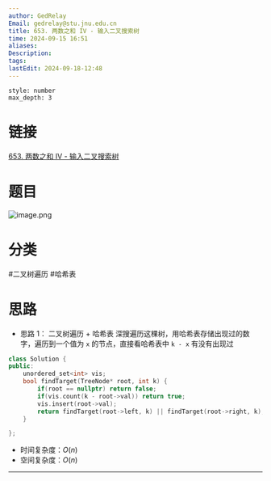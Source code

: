 ```yaml
---
author: GedRelay
Email: gedrelay@stu.jnu.edu.cn
title: 653. 两数之和 IV - 输入二叉搜索树
time: 2024-09-15 16:51
aliases: 
Description: 
tags: 
lastEdit: 2024-09-18-12:48
---
```


```toc
style: number
max_depth: 3
```

# 链接
[653. 两数之和 IV - 输入二叉搜索树](https://leetcode.cn/problems/two-sum-iv-input-is-a-bst/) 

# 题目
![image.png](https://ged-pic-bed.oss-cn-guangzhou.aliyuncs.com/img/202409151651196.png)


# 分类
#二叉树遍历 #哈希表 

# 思路
- 思路 1：
二叉树遍历 + 哈希表
深搜遍历这棵树，用哈希表存储出现过的数字，遍历到一个值为 `x` 的节点，直接看哈希表中 `k - x` 有没有出现过

```cpp
class Solution {
public:
    unordered_set<int> vis;
    bool findTarget(TreeNode* root, int k) {
        if(root == nullptr) return false;
        if(vis.count(k - root->val)) return true;
        vis.insert(root->val);
        return findTarget(root->left, k) || findTarget(root->right, k);
    }

};
```


- 时间复杂度：${O\left( n \right)  }$ 
- 空间复杂度：${O\left( n \right)  }$ 


---

